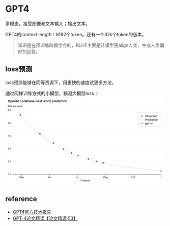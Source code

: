 # GPT4

多模态，接受图像和文本输入；输出文本。

GPT4的context length：8192个token。还有一个32k个token的版本。

> 知识是在预训练阶段学会的，RLHF主要是让模型更align人类，生成人类偏好的回答。

## loss预测
loss预测能够在同等资源下，用更快的速度试更多方法。

通过同样训练方式的小模型，预测大模型loss：
![Alt text](image.png)

## reference
- [GPT4官方技术报告](https://openai.com/research/gpt-4)
- [GPT-4论文精读【论文精读·53】](https://www.bilibili.com/video/BV1vM4y1U7b5/?spm_id_from=333.788&vd_source=cde29199d71ef3753989894755f4f724)